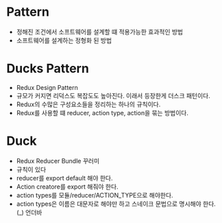 # Pattern

-   정해진 조건에서 소프트웨어를 설계할 떄 적용가능한 효과적인 방법
-   소프트웨어를 설계하는 정형화 된 방법

# Ducks Pattern

-   Redux Design Pattern
-   규모가 커지면 리덕스도 복잡도도 높아진다. 이래서 등장한게 더스크 패턴이다.
-   Redux의 수많은 구성요소들을 정리하는 하나의 규칙이다.
-   Redux를 사용할 떄 reducer, action type, action을 묶는 방법이다.

# Duck

-   Redux Reducer Bundle 꾸러미
-   규칙이 있다
-   reducer를 export default 해야 한다.
-   Action creatore를 export 해줘야 한다.
-   action types를 모듈/reducer/ACTION_TYPE으로 해야한다.
-   action types은 이름은 대문자로 해야만 하고 스네이크 문법으로 명시해야 한다.(\_) 언더바
